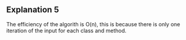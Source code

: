 ## Explanation 5
The efficiency of the algorith is O(n), this is because there is only one iteration of the input for each class and method.